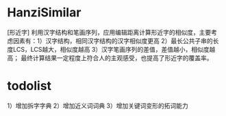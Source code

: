 # HanziSimilar
[形近字] 利用汉字结构和笔画序列，应用编辑距离计算形近字的相似度，主要考虑因素有：1）汉字结构，相同汉字结构的汉字相似度更高 2）最长公共子串的长度LCS，LCS越大，相似度越高 3）汉字笔画序列的差值，差值越小，相似度越高； 最终计算结果一定程度上符合人的主观感受，也提高了形近字的覆盖率。


# todolist
1）增加拆字字典
2）增加近义词词典
3）增加关键词变形的拓词能力
